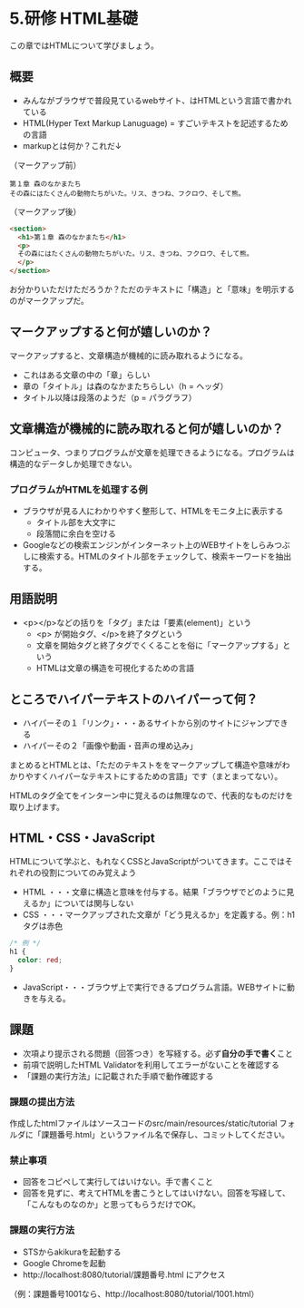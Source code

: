 # 5.研修 HTML基礎
この章ではHTMLについて学びましょう。

## 概要
- みんながブラウザで普段見ているwebサイト、はHTMLという言語で書かれている
- HTML(Hyper Text Markup Lanuguage) = すごいテキストを記述するための言語
- markupとは何か？これだ↓

（マークアップ前）
```text
第１章 森のなかまたち
その森にはたくさんの動物たちがいた。リス、きつね、フクロウ、そして熊。

```

（マークアップ後）
```html
<section>
  <h1>第１章 森のなかまたち</h1>
  <p>
  その森にはたくさんの動物たちがいた。リス、きつね、フクロウ、そして熊。
  </p>
</section>
```

 お分かりいただけただろうか？ただのテキストに「構造」と「意味」を明示するのがマークアップだ。
 

## マークアップすると何が嬉しいのか？
マークアップすると、文章構造が機械的に読み取れるようになる。

- これはある文章の中の「章」らしい
- 章の「タイトル」は森のなかまたちらしい（h = ヘッダ）
- タイトル以降は段落のようだ（p = パラグラフ）

## 文章構造が機械的に読み取れると何が嬉しいのか？
コンピュータ、つまりプログラムが文章を処理できるようになる。プログラムは構造的なデータしか処理できない。

### プログラムがHTMLを処理する例
- ブラウザが見る人にわかりやすく整形して、HTMLをモニタ上に表示する
    - タイトル部を大文字に
    - 段落間に余白を空ける
- Googleなどの検索エンジンがインターネット上のWEBサイトをしらみつぶしに検索する。HTMLのタイトル部をチェックして、検索キーワードを抽出する。

## 用語説明
- &lt;p&gt;&lt;/p&gt;などの括りを「タグ」または「要素(element)」という
    - &lt;p&gt; が開始タグ、&lt;/p&gt;を終了タグという
    - 文章を開始タグと終了タグでくくることを俗に「マークアップする」という
    - HTMLは文章の構造を可視化するための言語

## ところでハイパーテキストのハイパーって何？
- ハイパーその１「リンク」・・・あるサイトから別のサイトにジャンプできる
- ハイパーその２「画像や動画・音声の埋め込み」

まとめるとHTMLとは、「ただのテキストををマークアップして構造や意味がわかりやすくハイパーなテキストにするための言語」です（まとまってない）。

HTMLのタグ全てをインターン中に覚えるのは無理なので、代表的なものだけを取り上げます。

## HTML・CSS・JavaScript
HTMLについて学ぶと、もれなくCSSとJavaScriptがついてきます。ここではそれぞれの役割についてのみ覚えよう

- HTML ・・・文章に構造と意味を付与する。結果「ブラウザでどのように見えるか」については関与しない
- CSS ・・・マークアップされた文章が「どう見えるか」を定義する。例：h1タグは赤色

```css
/* 例 */
h1 {
  color: red;
}
```
- JavaScript・・・ブラウザ上で実行できるプログラム言語。WEBサイトに動きを与える。

## 課題
- 次項より提示される問題（回答つき）を写経する。必ず**自分の手で書く**こと
- 前項で説明したHTML Validatorを利用してエラーがないことを確認する
- 「課題の実行方法」に記載された手順で動作確認する

### 課題の提出方法
作成したhtmlファイルはソースコードのsrc/main/resources/static/tutorial フォルダに「課題番号.html」というファイル名で保存し、コミットしてください。

### 禁止事項
- 回答をコピペして実行してはいけない。手で書くこと
- 回答を見ずに、考えてHTMLを書こうとしてはいけない。回答を写経して、「こんなものなのか」と思ってもらうだけでOK。

### 課題の実行方法
- STSからakikuraを起動する
- Google Chromeを起動
- http://localhost:8080/tutorial/課題番号.html にアクセス

（例：課題番号1001なら、http://localhost:8080/tutorial/1001.html）
